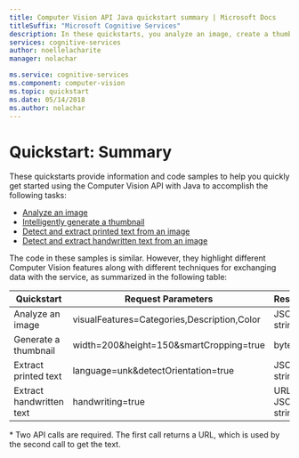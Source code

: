 ```yaml
---
title: Computer Vision API Java quickstart summary | Microsoft Docs
titleSuffix: "Microsoft Cognitive Services"
description: In these quickstarts, you analyze an image, create a thumbnail, and extract printed and handwritten text using Computer Vision with Java in Cognitive Services.
services: cognitive-services
author: noellelacharite
manager: nolachar

ms.service: cognitive-services
ms.component: computer-vision
ms.topic: quickstart
ms.date: 05/14/2018
ms.author: nolachar
---
```

# Quickstart: Summary

These quickstarts provide information and code samples to help you quickly get started using the Computer Vision API with Java to accomplish the following tasks:

* [Analyze an image](java-analyze.md)
* [Intelligently generate a thumbnail](java-thumb.md)
* [Detect and extract printed text from an image](java-print-text.md)
* [Detect and extract handwritten text from an image](java-hand-text.md)

The code in these samples is similar. However, they highlight different Computer Vision features along with different techniques for exchanging data with the service, as summarized in the following table:

| Quickstart               | Request Parameters                          | Response          |
| ------------------------ | ------------------------------------------- | ----------------  |
| Analyze an image         | visualFeatures=Categories,Description,Color | JSON string       |
| Generate a thumbnail     | width=200&height=150&smartCropping=true     | byte array        |
| Extract printed text     | language=unk&detectOrientation=true         | JSON string       |
| Extract handwritten text | handwriting=true                            | URL, JSON string* |

&ast; Two API calls are required. The first call returns a URL, which is used by the second call to get the text.
